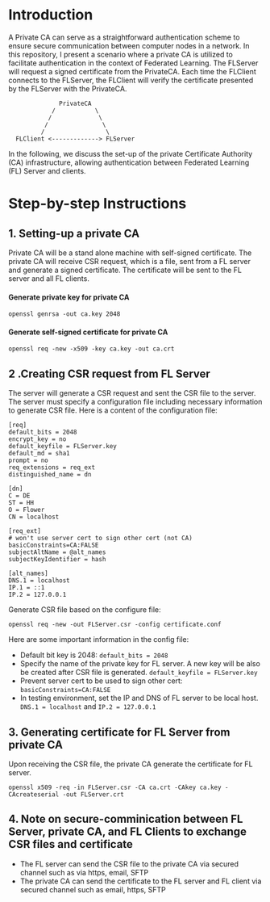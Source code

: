 # Introduction
A Private CA can serve as a straightforward authentication scheme to ensure secure communication between computer nodes in a network. In this repository, I present a scenario where a private CA is utilized to facilitate authentication in the context of Federated Learning. The FLServer will request a signed certificate from the PrivateCA. Each time the FLClient connects to the FLServer, the FLClient will verify the certificate presented by the FLServer with the PrivateCA.

                  PrivateCA
                /           \
               /             \
              /               \
             /                 \
      FLClient <-------------> FLServer


In the following, we discuss the set-up of the private Certificate Authority (CA) infrastructure, allowing authentication between Federated Learning (FL) Server and clients.

# Step-by-step Instructions
## 1. Setting-up a private CA
Private CA will be a stand alone machine with self-signed certificate. The private CA will receive CSR request, which is a file, sent from a FL server and generate a signed certificate. The certificate will be sent to the FL server and all FL clients.

#### Generate private key for private CA
```
openssl genrsa -out ca.key 2048
```
#### Generate self-signed certificate for private CA
```
openssl req -new -x509 -key ca.key -out ca.crt
```

## 2 .Creating CSR request from FL Server
The server will generate a CSR request and sent the CSR file to the server. The server must specify a configuration file including necessary information to generate CSR file. Here is a content of the configuration file:
```
[req]
default_bits = 2048
encrypt_key = no
default_keyfile = FLServer.key
default_md = sha1
prompt = no
req_extensions = req_ext
distinguished_name = dn

[dn]
C = DE
ST = HH
O = Flower
CN = localhost

[req_ext]
# won't use server cert to sign other cert (not CA)
basicConstraints=CA:FALSE
subjectAltName = @alt_names
subjectKeyIdentifier = hash

[alt_names]
DNS.1 = localhost
IP.1 = ::1
IP.2 = 127.0.0.1
```

Generate CSR file based on the configure file:
```
openssl req -new -out FLServer.csr -config certificate.conf 
```

Here are some important information in the config file:
- Default bit key is 2048: ```default_bits = 2048```
- Specify the name of the private key for FL server. A new key will be also be created after CSR file is generated. ```default_keyfile = FLServer.key```
- Prevent server cert to be used to sign other cert: ```basicConstraints=CA:FALSE```
- In testing environment, set the IP and DNS of FL server to be local host. ```DNS.1 = localhost``` and ```IP.2 = 127.0.0.1```

## 3. Generating certificate for FL Server from private CA
Upon receiving the CSR file, the private CA generate the certificate for FL server.
```
openssl x509 -req -in FLServer.csr -CA ca.crt -CAkey ca.key -CAcreateserial -out FLServer.crt
```

## 4. Note on secure-comminication between FL Server, private CA, and FL Clients to exchange CSR files and certificate
  - The FL server can send the CSR file to the private CA via secured channel such as via https, email, SFTP
  - The private CA can send the certificate to the FL server and FL client via secured channel such as email, https, SFTP
    
